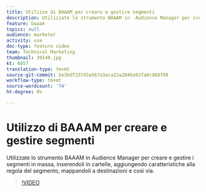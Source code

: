 ```yaml
---
title: Utilizzo di BAAAM per creare e gestire segmenti
description: Utilizzate lo strumento BAAAM in  Audience Manager per creare e gestire i segmenti in massa, inserendoli in cartelle, aggiungendo caratteristiche alla regola del segmento, mappandoli a destinazioni e così via.
feature: baaam
topics: null
audience: marketer
activity: use
doc-type: feature video
team: Technical Marketing
thumbnail: 39148.jpg
kt: 6057
translation-type: tm+mt
source-git-commit: be3bdf337d3a567a3aca23a284ba92fa8c968f98
workflow-type: tm+mt
source-wordcount: '74'
ht-degree: 0%

---
```



# Utilizzo di BAAAM per creare e gestire segmenti

Utilizzate lo strumento BAAAM in  Audience Manager per creare e gestire i segmenti in massa, inserendoli in cartelle, aggiungendo caratteristiche alla regola del segmento, mappandoli a destinazioni e così via.

>[!VIDEO](https://video.tv.adobe.com/v/39148/?quality=12&learn=on)
